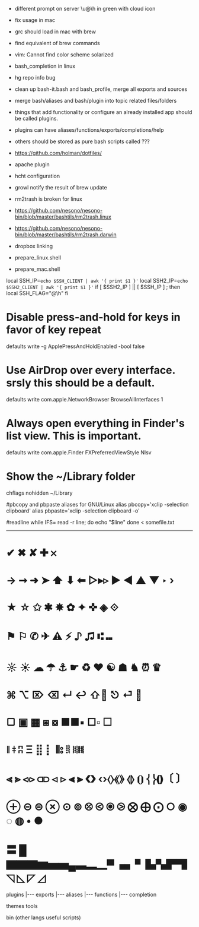 - different prompt on server \u@\h in green with cloud icon
- fix usage in mac
- grc should load in mac with brew
- find equivalent of brew commands
- vim: Cannot find color scheme solarized
- bash_completion in linux
- hg repo info bug

- clean up bash-it.bash and bash_profile, merge all exports and sources
- merge bash/aliases and bash/plugin into topic related files/folders
- things that add functionality or configure an already installed app should be called plugins.
- plugins can have aliases/functions/exports/completions/help
- others should be stored as pure bash scripts called ???
- https://github.com/holman/dotfiles/
- apache plugin
- hcht configuration
- growl notify the result of brew update
- rm2trash is broken for linux
- https://github.com/nesono/nesono-bin/blob/master/bashtils/rm2trash.linux
- https://github.com/nesono/nesono-bin/blob/master/bashtils/rm2trash.darwin
- dropbox linking
- prepare_linux.shell
- prepare_mac.shell

local SSH_IP=`echo $SSH_CLIENT | awk '{ print $1 }'`
local SSH2_IP=`echo $SSH2_CLIENT | awk '{ print $1 }'`
if [ $SSH2_IP ] || [ $SSH_IP ] ; then
  local SSH_FLAG="@\h"
fi

# Disable press-and-hold for keys in favor of key repeat
defaults write -g ApplePressAndHoldEnabled -bool false

# Use AirDrop over every interface. srsly this should be a default.
defaults write com.apple.NetworkBrowser BrowseAllInterfaces 1

# Always open everything in Finder's list view. This is important.
defaults write com.apple.Finder FXPreferredViewStyle Nlsv

# Show the ~/Library folder
chflags nohidden ~/Library

#pbcopy and pbpaste aliases for GNU/Linux
alias pbcopy='xclip -selection clipboard'
alias pbpaste='xclip -selection clipboard -o'

#readline
while IFS= read -r line; do
echo "$line"
done < somefile.txt

---------------------------------

# ✔ ✖ ✘ ✚ 𐄂
# → ➞ ➜ ➤ ⬆ ⬇ ⬅  ▷▸▹  ► ◀ ▲ ▼ ‣ ›
# ★ ☆ ✩ ✱ ✸ ✿ ✦ ✜  ◈ ⟐
# ⚑ ⚐ ✆ ✈  ⚠ ⚡ ♪ ♫ ⑆ ⑉
# ☼ ☀ ☁ ☂ ⚓ ☛ ♻ ❤ ☯ ☗ ♞ ⏰ ♛
# ⌘ ⌥  ⌦  ⌫ ↵ ↩ ⇧ ⎋ ⏎ ⎈
# ▢ ▣ ▦ ⧆ ⧇ ■■▪ □▫ ☐
# ǁ ǂ ʭ Ξ ⣿ ⡇ ⦀⦂ ⦙⦚ ⧘⧙⧚⧛
# ⪡ ⪢ ⪦⪧ ⫏⫐ ⊲ ⊳ ⫷ ⫸ ❮❯ ‹›⟨⟩⟪⟫ ⦉⦊ ⦗⦘ ⎨⎬❪❫〔 〕
# ⊕ ⊝ ⊜ ⊗ ⊙ ⊚ ⦼ ⧀ ⦿ ⧁ ⨂ ⨁ ⨀ ○  ◉ ◌ ◍ • ●
# 〓 █  ▇▇▇▆▅▅▄▃▂▁▀▗▖▘▙▚▛▜ ◹ ◺ ◸ ◿

plugins
|--- exports
|--- aliases
|--- functions
|--- completion

themes
tools

bin (other langs useful scripts)
